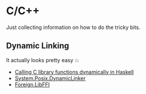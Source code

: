 C/C++
=====

Just collecting information on how to do the tricky bits.


Dynamic Linking
---------------

It actually looks pretty easy :boom: 

- [Calling C library functions dynamically in Haskell](http://kwangyulseo.com/2014/01/28/calling-c-library-functions-dynamically-in-haskell/)
- [System.Posix.DynamicLinker](http://hackage.haskell.org/package/unix-2.5.0.0/docs/System-Posix-DynamicLinker.html)
- [Foreign.LibFFI](http://hackage.haskell.org/package/libffi-0.1/docs/Foreign-LibFFI.html)
